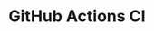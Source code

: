 # GitHub Actions CI

























































































































































































































































































































































































































































































































































































































































































































































































































































































































































































































































































































































































































































































































































































































































































































































